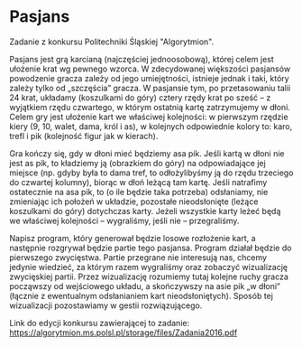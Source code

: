 # Pasjans
Zadanie z konkursu Politechniki Śląskiej "Algorytmion".

Pasjans jest grą karcianą (najczęściej jednoosobową), której celem jest ułożenie krat wg
pewnego wzorca. W zdecydowanej większości pasjansów powodzenie gracza zależy od jego
umiejętności, istnieje jednak i taki, który zależy tylko od „szczęścia” gracza.
W pasjansie tym, po przetasowaniu talii 24 krat, układamy (koszulkami do góry) cztery
rzędy krat po sześć – z wyjątkiem rzędu czwartego, w którym ostatnią kartę zatrzymujemy w
dłoni. Celem gry jest ułożenie kart we właściwej kolejności: w pierwszym rzędzie kiery (9,
10, walet, dama, król i as), w kolejnych odpowiednie kolory to: karo, trefl i pik (kolejność
figur jak w kierach).

Gra kończy się, gdy w dłoni mieć będziemy asa pik. Jeśli kartą w dłoni nie jest as pik, to
kładziemy ją (obrazkiem do góry) na odpowiadające jej miejsce (np. gdyby była to dama tref,
to odłożylibyśmy ją do rzędu trzeciego do czwartej kolumny), biorąc w dłoń leżącą tam kartę.
Jeśli natrafimy ostatecznie na asa pik, to (o ile będzie taka potrzeba) odsłaniamy, nie
zmieniając ich położeń w układzie, pozostałe nieodsłonięte (leżące koszulkami do góry)
dotychczas karty. Jeżeli wszystkie karty leżeć będą we właściwej kolejności – wygraliśmy,
jeśli nie – przegraliśmy.

Napisz program, który generował będzie losowe rozłożenie kart, a następnie rozgrywał
będzie partie tego pasjansa. Program działał będzie do pierwszego zwycięstwa. Partie
przegrane nie interesują nas, chcemy jedynie wiedzieć, za którym razem wygraliśmy oraz
zobaczyć wizualizację zwycięskiej partii. Przez wizualizację rozumiemy tutaj kolejne ruchy
gracza począwszy od wejściowego układu, a skończywszy na asie pik „w dłoni” (łącznie z
ewentualnym odsłanianiem kart nieodsłoniętych). Sposób tej wizualizacji pozostawiamy w
gestii rozwiązującego.

Link do edycji konkursu zawierającej to zadanie: https://algorytmion.ms.polsl.pl/storage/files/Zadania2016.pdf
